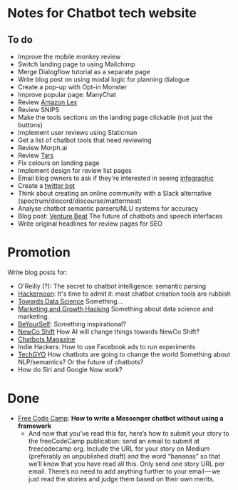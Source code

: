 Notes for Chatbot tech website
==============================

To do
-----

 - Improve the mobile monkey review
 - Switch landing page to using Mailchimp
 - Merge Dialogflow tutorial as a separate page
 - Write blog post on using modal logic for planning dialogue
 - Create a pop-up with Opt-in Monster
 - Improve popular page: ManyChat
 - Review [Amazon Lex](https://aws.amazon.com/lex/)
 - Review SNIPS
 - Make the tools sections on the landing page clickable (not just the buttons)
 - Implement user reviews using Staticman
 - Get a list of chatbot tools that need reviewing
 - Review Morph.ai
 - Review [Tars](https://hellotars.com/)
 - Fix colours on landing page
 - Implement design for review list pages
 - Email blog owners to ask if they're interested in seeing [infographic](https://backlinko.com/how-to-get-backlinks)
 - Create a [twitter bot](https://www.digitalocean.com/community/tutorials/how-to-create-a-twitterbot-with-python-3-and-the-tweepy-library)
 - Think about creating an online community with a Slack alternative (spectrum/discord/discourse/mattermost)
 - Analyse chatbot semantic parsers/NLU systems for accuracy
 - Blog post: [Venture Beat](https://venturebeat.com/guest-posts/) The future of chatbots and speech interfaces
 - Write original headlines for review pages for SEO

Promotion
=========

Write blog posts for:
 - O'Reilly (?): The secret to chatbot intelligence: semantic parsing 
 - [Hackernoon](http://www.amipublications.com/hacker-noon): It's time to admit it: most chatbot creation tools are rubbish
 - [Towards Data Science](https://towardsdatascience.com/questions-96667b06af5) Something...
 - [Marketing and Growth Hacking](https://blog.markgrowth.com/mng-submission-policies-important-writers-1c545cc4ff38) Something about data science and marketing.
 - [BeYourSelf](https://byrslf.co/): Something inspirational?
 - [NewCo Shift](https://shift.newco.co/newco-shift-an-overview-5c020a919bbf) How AI will change things towards NewCo Shift?
 - [Chatbots Magazine](https://chatbotsmagazine.com/be-featured-in-front-of-thousands-of-people-interested-in-bots-e7040c4080df)
 - Indie Hackers: How to use Facebook ads to run experiments
 - [TechGYO](https://techgyo.com/write-guest-post/guest-posting-guidlines) How chatbots are going to change the world
   Something about NLP/semantics? Or the future of chatbots?
 - How do Siri and Google Now work?
 

Done
====

 - [Free Code Camp](https://medium.freecodecamp.org/how-to-get-published-in-the-freecodecamp-medium-publication-9b342a22400e):
   **How to write a Messenger chatbot without using a framework**
   - And now that you’ve read this far, here’s how to submit your
     story to the freeCodeCamp publication: send an email to submit at
     freecodecamp org. Include the URL for your story on Medium
     (preferably an unpublished draft) and the word “bananas” so that
     we’ll know that you have read all this. Only send one story URL
     per email. There’s no need to add anything further to your
     email — we just read the stories and judge them based on their
     own merits.
